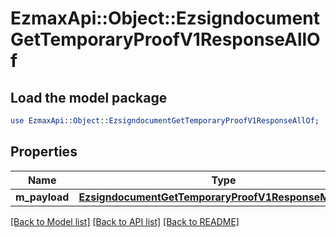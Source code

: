 # EzmaxApi::Object::EzsigndocumentGetTemporaryProofV1ResponseAllOf

## Load the model package
```perl
use EzmaxApi::Object::EzsigndocumentGetTemporaryProofV1ResponseAllOf;
```

## Properties
Name | Type | Description | Notes
------------ | ------------- | ------------- | -------------
**m_payload** | [**EzsigndocumentGetTemporaryProofV1ResponseMPayload**](EzsigndocumentGetTemporaryProofV1ResponseMPayload.md) |  | 

[[Back to Model list]](../README.md#documentation-for-models) [[Back to API list]](../README.md#documentation-for-api-endpoints) [[Back to README]](../README.md)


